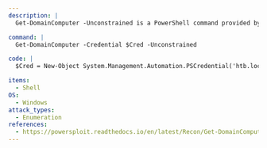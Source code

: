 ```yaml
---
description: |
  Get-DomainComputer -Unconstrained is a PowerShell command provided by the PowerView module for Active Directory enumeration. It retrieves computer objects within a domain that have unconstrained delegation enabled, potentially indicating security vulnerabilities. This command helps identify systems that might allow attackers to impersonate users or escalate privileges through unconstrained delegation, which should be investigated and secured promptly. It's a valuable tool for auditing Active Directory environments for potential security risks. 

command: |
  Get-DomainComputer -Credential $Cred -Unconstrained

code: |
  $Cred = New-Object System.Management.Automation.PSCredential('htb.local\mmaas', $pass)

items:
  - Shell
OS:
  - Windows
attack_types:
  - Enumeration
references:
  - https://powersploit.readthedocs.io/en/latest/Recon/Get-DomainComputer/
---
```


